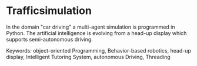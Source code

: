 # Trafficsimulation
In the domain "car driving" a multi-agent simulation is programmed in Python. The artificial intelligence is evolving from a head-up display which supports semi-autonomous driving.

Keywords: object-oriented Programming, Behavior-based robotics, head-up display, Intelligent Tutoring System, autonomous Driving, Threading
